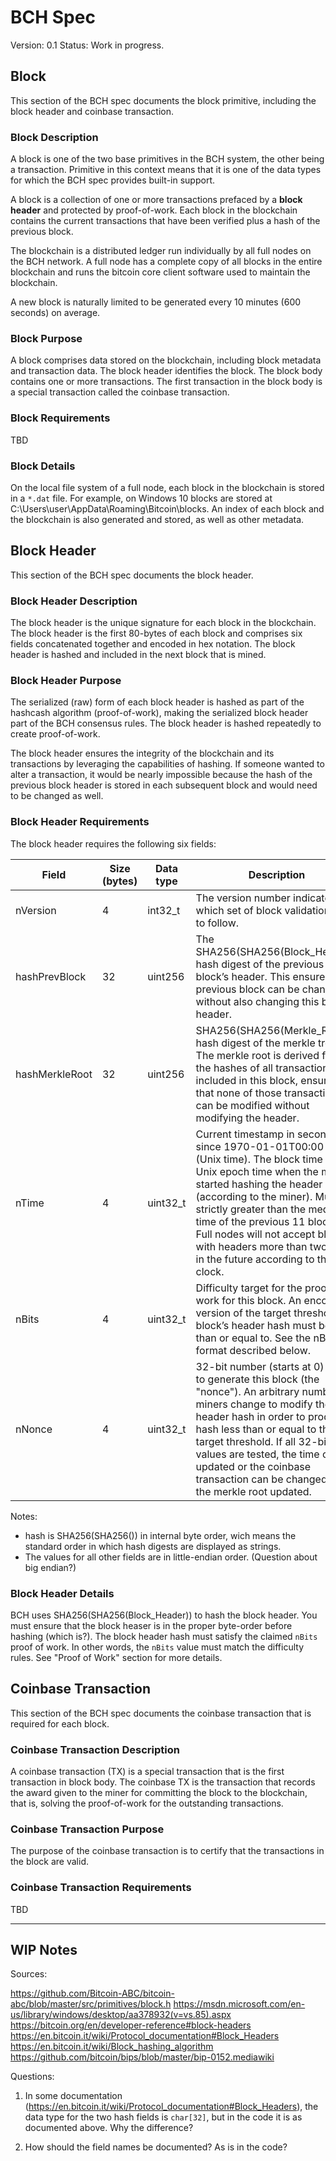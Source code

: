 # BCH Spec
Version: 0.1
Status: Work in progress.

## Block
This section of the BCH spec documents the block primitive, including the block header and coinbase transaction.

### Block Description
A block is one of the two base primitives in the BCH system, the other being a transaction. Primitive in this context means that it is one of the data types for which the BCH spec provides built-in support.

A block is a collection of one or more transactions prefaced by a **block header** and protected by proof-of-work. Each block in the blockchain contains the current transactions that have been verified plus a hash of the previous block. 

The blockchain is a distributed ledger run individually by all full nodes on the BCH network. A full node has a complete copy of all blocks in the entire blockchain and runs the bitcoin core client software used to maintain the blockchain. 

A new block is naturally limited to be generated every 10 minutes (600 seconds) on average.

### Block Purpose
A block comprises data stored on the blockchain, including block metadata and transaction data. The block header identifies the block. The block body contains one or more transactions. The first transaction in the block body is a special transaction called the coinbase transaction.

### Block Requirements
TBD

### Block Details
On the local file system of a full node, each block in the blockchain is stored in a `*.dat` file. For example, on Windows 10 blocks are stored at C:\Users\user\AppData\Roaming\Bitcoin\blocks. An index of each block and the blockchain is also generated and stored, as well as other metadata.

## Block Header
This section of the BCH spec documents the block header.

### Block Header Description
The block header is the unique signature for each block in the blockchain. The block header is the first 80-bytes of each block and comprises six fields concatenated together and encoded in hex notation. The block header is hashed and included in the next block that is mined.

### Block Header Purpose
The serialized (raw) form of each block header is hashed as part of the hashcash algorithm (proof-of-work), making the serialized block header part of the BCH consensus rules. The block header is hashed repeatedly to create proof-of-work.

The block header ensures the integrity of the blockchain and its transactions by leveraging the capabilities of hashing. If someone wanted to alter a transaction, it would be nearly impossible because the hash of the previous block header is stored in each subsequent block and would need to be changed as well.

### Block Header Requirements
The block header requires the following six fields:

Field 			| Size (bytes) 	| Data type | Description
----------------|---------------|-----------|------------
nVersion 		| 4 			| int32_t 	| The version number indicates which set of block validation rules to follow. 
hashPrevBlock 	| 32 			| uint256 	| The SHA256(SHA256(Block_Header)) hash digest of the previous block’s header. This ensures no previous block can be changed without also changing this block’s header.
hashMerkleRoot	| 32 			| uint256 	| SHA256(SHA256(Merkle_Root)) hash digest of the merkle tree. The merkle root is derived from the hashes of all transactions included in this block, ensuring that none of those transactions can be modified without modifying the header.
nTime 			| 4 			| uint32_t 	| Current timestamp in seconds since 1970-01-01T00:00 UTC (Unix time). The block time is a Unix epoch time when the miner started hashing the header (according to the miner). Must be strictly greater than the median time of the previous 11 blocks. Full nodes will not accept blocks with headers more than two hours in the future according to their clock.
nBits 			| 4 			| uint32_t 	| Difficulty target for the proof-of-work for this block. An encoded version of the target threshold this block’s header hash must be less than or equal to. See the nBits format described below.
nNonce			| 4 			| uint32_t 	| 32-bit number (starts at 0) used to generate this block (the "nonce"). An arbitrary number miners change to modify the header hash in order to produce a hash less than or equal to the target threshold. If all 32-bit values are tested, the time can be updated or the coinbase transaction can be changed and the merkle root updated.

Notes:
- hash is SHA256(SHA256()) in internal byte order, wich means the standard order in which hash digests are displayed as strings.
- The values for all other fields are in little-endian order. (Question about big endian?) 

### Block Header Details
BCH uses SHA256(SHA256(Block_Header)) to hash the block header. You must ensure that the block heaser is in the proper byte-order before hashing (which is?). The block header hash must satisfy the claimed `nBits` proof of work. In other words, the `nBits` value must match the difficulty rules. See "Proof of Work" section for more details.

## Coinbase Transaction
This section of the BCH spec documents the coinbase transaction that is required for each block.

### Coinbase Transaction Description
A coinbase transaction (TX) is a special transaction that is the first transaction in block body. The coinbase TX is the transaction that records the award given to the miner for committing the block to the blockchain, that is, solving the proof-of-work for the outstanding transactions.

### Coinbase Transaction Purpose
The purpose of the coinbase transaction is to certify that the transactions in the block are valid.

### Coinbase Transaction Requirements
TBD




-----------------------
## WIP Notes

Sources:

https://github.com/Bitcoin-ABC/bitcoin-abc/blob/master/src/primitives/block.h
https://msdn.microsoft.com/en-us/library/windows/desktop/aa378932(v=vs.85).aspx
https://bitcoin.org/en/developer-reference#block-headers
https://en.bitcoin.it/wiki/Protocol_documentation#Block_Headers
https://en.bitcoin.it/wiki/Block_hashing_algorithm
https://github.com/bitcoin/bips/blob/master/bip-0152.mediawiki


Questions:

1) In some documentation (https://en.bitcoin.it/wiki/Protocol_documentation#Block_Headers), the data type for the two hash fields is `char[32]`, but in the code it is as documented above. Why the difference? 

2) How should the field names be documented? As is in the code?